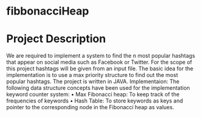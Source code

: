 # fibbonacciHeap

# Project Description
We are required to implement a system to find the n most popular hashtags that appear on social media such as Facebook or Twitter. For the scope of this project hashtags will be given from an input file. The basic idea for the implementation is to use a max priority structure to find out the most popular hashtags.
The project is written in JAVA.
Implementaion:
The following data structure concepts have been used for the implementation keyword counter system:
• Max Fibonacci heap: To keep track of the frequencies of keywords
• Hash Table: To store keywords as keys and pointer to the corresponding node in the Fibonacci heap as values.
